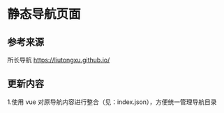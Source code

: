 # 静态导航页面

## 参考来源

所长导航 https://liutongxu.github.io/

## 更新内容

1.使用 vue 对原导航内容进行整合（见：index.json），方便统一管理导航目录

